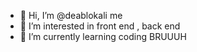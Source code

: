 - 👋 Hi, I’m @deablokali me 
- 👀 I’m interested in front end , back end 
- 🌱 I’m currently learning coding BRUUUH 

<!---
deablokali/deablokali is a ✨ special ✨ repository because its `README.md` (this file) appears on your GitHub profile.
You can click the Preview link to take a look at your changes.
--->
